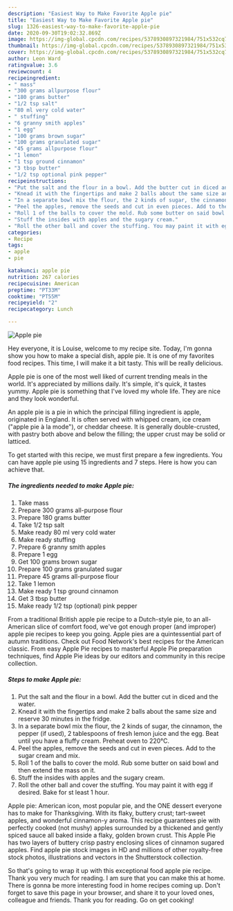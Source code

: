 ```yaml
---
description: "Easiest Way to Make Favorite Apple pie"
title: "Easiest Way to Make Favorite Apple pie"
slug: 1326-easiest-way-to-make-favorite-apple-pie
date: 2020-09-30T19:02:32.869Z
image: https://img-global.cpcdn.com/recipes/5378930897321984/751x532cq70/apple-pie-recipe-main-photo.jpg
thumbnail: https://img-global.cpcdn.com/recipes/5378930897321984/751x532cq70/apple-pie-recipe-main-photo.jpg
cover: https://img-global.cpcdn.com/recipes/5378930897321984/751x532cq70/apple-pie-recipe-main-photo.jpg
author: Leon Ward
ratingvalue: 3.6
reviewcount: 4
recipeingredient:
- " mass"
- "300 grams allpurpose flour"
- "180 grams butter"
- "1/2 tsp salt"
- "80 ml very cold water"
- " stuffing"
- "6 granny smith apples"
- "1 egg"
- "100 grams brown sugar"
- "100 grams granulated sugar"
- "45 grams allpurpose flour"
- "1 lemon"
- "1 tsp ground cinnamon"
- "3 tbsp butter"
- "1/2 tsp optional pink pepper"
recipeinstructions:
- "Put the salt and the flour in a bowl. Add the butter cut in diced and the water."
- "Knead it with the fingertips and make 2 balls about the same size and reserve 30 minutes in the fridge."
- "In a separate bowl mix the flour, the 2 kinds of sugar, the cinnamon, the pepper (if used), 2 tablespoons of fresh lemon juice and the egg. Beat until you have a fluffy cream. Preheat oven to 220°C."
- "Peel the apples, remove the seeds and cut in even pieces. Add to the sugar cream and mix."
- "Roll 1 of the balls to cover the mold. Rub some butter on said bowl and then extend the mass on it."
- "Stuff the insides with apples and the sugary cream."
- "Roll the other ball and cover the stuffing. You may paint it with egg if desired. Bake for st least 1 hour."
categories:
- Recipe
tags:
- apple
- pie

katakunci: apple pie 
nutrition: 267 calories
recipecuisine: American
preptime: "PT33M"
cooktime: "PT55M"
recipeyield: "2"
recipecategory: Lunch

---
```



![Apple pie](https://img-global.cpcdn.com/recipes/5378930897321984/751x532cq70/apple-pie-recipe-main-photo.jpg)

Hey everyone, it is Louise, welcome to my recipe site. Today, I'm gonna show you how to make a special dish, apple pie. It is one of my favorites food recipes. This time, I will make it a bit tasty. This will be really delicious.

Apple pie is one of the most well liked of current trending meals in the world. It's appreciated by millions daily. It's simple, it's quick, it tastes yummy. Apple pie is something that I've loved my whole life. They are nice and they look wonderful.

An apple pie is a pie in which the principal filling ingredient is apple, originated in England. It is often served with whipped cream, ice cream (&#34;apple pie à la mode&#34;), or cheddar cheese. It is generally double-crusted, with pastry both above and below the filling; the upper crust may be solid or latticed.


To get started with this recipe, we must first prepare a few ingredients. You can have apple pie using 15 ingredients and 7 steps. Here is how you can achieve that.

<!--inarticleads1-->

##### The ingredients needed to make Apple pie:

1. Take  mass
1. Prepare 300 grams all-purpose flour
1. Prepare 180 grams butter
1. Take 1/2 tsp salt
1. Make ready 80 ml very cold water
1. Make ready  stuffing
1. Prepare 6 granny smith apples
1. Prepare 1 egg
1. Get 100 grams brown sugar
1. Prepare 100 grams granulated sugar
1. Prepare 45 grams all-purpose flour
1. Take 1 lemon
1. Make ready 1 tsp ground cinnamon
1. Get 3 tbsp butter
1. Make ready 1/2 tsp (optional) pink pepper


From a traditional British apple pie recipe to a Dutch-style pie, to an all-American slice of comfort food, we&#39;ve got enough proper (and improper) apple pie recipes to keep you going. Apple pies are a quintessential part of autumn traditions. Check out Food Network&#39;s best recipes for the American classic. From easy Apple Pie recipes to masterful Apple Pie preparation techniques, find Apple Pie ideas by our editors and community in this recipe collection. 

<!--inarticleads2-->

##### Steps to make Apple pie:

1. Put the salt and the flour in a bowl. Add the butter cut in diced and the water.
1. Knead it with the fingertips and make 2 balls about the same size and reserve 30 minutes in the fridge.
1. In a separate bowl mix the flour, the 2 kinds of sugar, the cinnamon, the pepper (if used), 2 tablespoons of fresh lemon juice and the egg. Beat until you have a fluffy cream. Preheat oven to 220°C.
1. Peel the apples, remove the seeds and cut in even pieces. Add to the sugar cream and mix.
1. Roll 1 of the balls to cover the mold. Rub some butter on said bowl and then extend the mass on it.
1. Stuff the insides with apples and the sugary cream.
1. Roll the other ball and cover the stuffing. You may paint it with egg if desired. Bake for st least 1 hour.


Apple pie: American icon, most popular pie, and the ONE dessert everyone has to make for Thanksgiving. With its flaky, buttery crust; tart-sweet apples, and wonderful cinnamon-y aroma. This recipe guarantees pie with perfectly cooked (not mushy) apples surrounded by a thickened and gently spiced sauce all baked inside a flaky, golden brown crust. This Apple Pie has two layers of buttery crisp pastry enclosing slices of cinnamon sugared apples. Find apple pie stock images in HD and millions of other royalty-free stock photos, illustrations and vectors in the Shutterstock collection. 

So that's going to wrap it up with this exceptional food apple pie recipe. Thank you very much for reading. I am sure that you can make this at home. There is gonna be more interesting food in home recipes coming up. Don't forget to save this page in your browser, and share it to your loved ones, colleague and friends. Thank you for reading. Go on get cooking!
